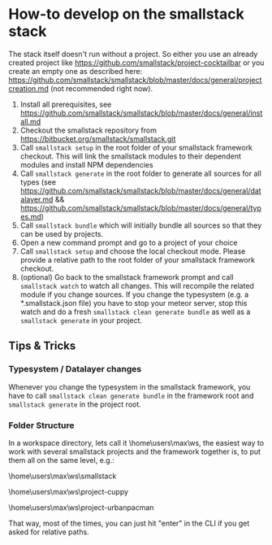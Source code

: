 # How-to develop on the smallstack stack

The stack itself doesn't run without a project. So either you use an already created project like https://github.com/smallstack/project-cocktailbar or you create an empty one as described here: https://github.com/smallstack/smallstack/blob/master/docs/general/projectcreation.md (not recommended right now).

1. Install all prerequisites, see https://github.com/smallstack/smallstack/blob/master/docs/general/install.md
2. Checkout the smallstack repository from https://bitbucket.org/smallstack/smallstack.git
3. Call `smallstack setup` in the root folder of your smallstack framework checkout. This will link the smallstack modules to their dependent modules and install NPM dependencies
4. Call `smallstack generate` in the root folder to generate all sources for all types (see https://github.com/smallstack/smallstack/blob/master/docs/general/datalayer.md &&  https://github.com/smallstack/smallstack/blob/master/docs/general/types.md)
5. Call `smallstack bundle` which will initially bundle all sources so that they can be used by projects.
6. Open a new command prompt and go to a project of your choice
7. Call `smallstack setup` and choose the local checkout mode. Please provide a relative path to the root folder of your smallstack framework checkout.
8. (optional) Go back to the smallstack framework prompt and call `smallstack watch` to watch all changes. This will recompile the related module if you change sources. If you change the typesystem (e.g. a \*.smallstack.json file) you have to stop your meteor server, stop this watch and do a fresh `smallstack clean generate bundle` as well as a `smallstack generate` in your project.

## Tips & Tricks
### Typesystem / Datalayer changes
Whenever you change the typesystem in the smallstack framework, you have to call `smallstack clean generate bundle` in the framework root and `smallstack generate` in the project root.

### Folder Structure
In a workspace directory, lets call it \home\users\max\ws, the easiest way to work with several smallstack projects and the framework together is, to put them all on the same level, e.g.:

\home\users\max\ws\smallstack

\home\users\max\ws\project-cuppy

\home\users\max\ws\project-urbanpacman


That way, most of the times, you can just hit "enter" in the CLI if you get asked for relative paths.
